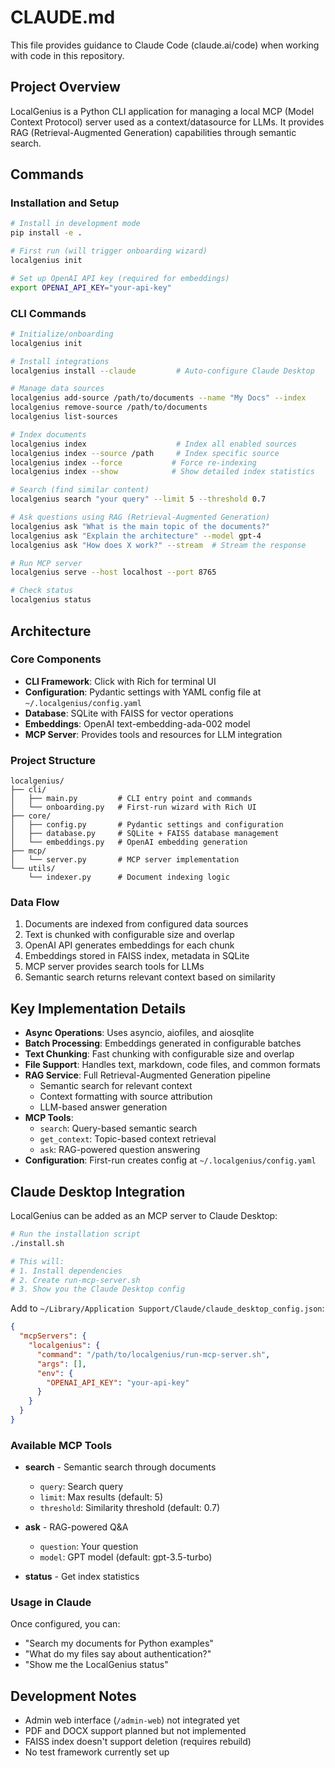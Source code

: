 # CLAUDE.md

This file provides guidance to Claude Code (claude.ai/code) when working with code in this repository.

## Project Overview

LocalGenius is a Python CLI application for managing a local MCP (Model Context Protocol) server used as a context/datasource for LLMs. It provides RAG (Retrieval-Augmented Generation) capabilities through semantic search.

## Commands

### Installation and Setup
```bash
# Install in development mode
pip install -e .

# First run (will trigger onboarding wizard)
localgenius init

# Set up OpenAI API key (required for embeddings)
export OPENAI_API_KEY="your-api-key"
```

### CLI Commands
```bash
# Initialize/onboarding
localgenius init

# Install integrations
localgenius install --claude         # Auto-configure Claude Desktop

# Manage data sources
localgenius add-source /path/to/documents --name "My Docs" --index
localgenius remove-source /path/to/documents
localgenius list-sources

# Index documents
localgenius index                    # Index all enabled sources
localgenius index --source /path     # Index specific source
localgenius index --force           # Force re-indexing
localgenius index --show            # Show detailed index statistics

# Search (find similar content)
localgenius search "your query" --limit 5 --threshold 0.7

# Ask questions using RAG (Retrieval-Augmented Generation)
localgenius ask "What is the main topic of the documents?"
localgenius ask "Explain the architecture" --model gpt-4
localgenius ask "How does X work?" --stream  # Stream the response

# Run MCP server
localgenius serve --host localhost --port 8765

# Check status
localgenius status
```

## Architecture

### Core Components
- **CLI Framework**: Click with Rich for terminal UI
- **Configuration**: Pydantic settings with YAML config file at `~/.localgenius/config.yaml`
- **Database**: SQLite with FAISS for vector operations
- **Embeddings**: OpenAI text-embedding-ada-002 model
- **MCP Server**: Provides tools and resources for LLM integration

### Project Structure
```
localgenius/
├── cli/
│   ├── main.py         # CLI entry point and commands
│   └── onboarding.py   # First-run wizard with Rich UI
├── core/
│   ├── config.py       # Pydantic settings and configuration
│   ├── database.py     # SQLite + FAISS database management
│   └── embeddings.py   # OpenAI embedding generation
├── mcp/
│   └── server.py       # MCP server implementation
└── utils/
    └── indexer.py      # Document indexing logic
```

### Data Flow
1. Documents are indexed from configured data sources
2. Text is chunked with configurable size and overlap
3. OpenAI API generates embeddings for each chunk
4. Embeddings stored in FAISS index, metadata in SQLite
5. MCP server provides search tools for LLMs
6. Semantic search returns relevant context based on similarity

## Key Implementation Details

- **Async Operations**: Uses asyncio, aiofiles, and aiosqlite
- **Batch Processing**: Embeddings generated in configurable batches
- **Text Chunking**: Fast chunking with configurable size and overlap
- **File Support**: Handles text, markdown, code files, and common formats
- **RAG Service**: Full Retrieval-Augmented Generation pipeline
  - Semantic search for relevant context
  - Context formatting with source attribution
  - LLM-based answer generation
- **MCP Tools**: 
  - `search`: Query-based semantic search
  - `get_context`: Topic-based context retrieval
  - `ask`: RAG-powered question answering
- **Configuration**: First-run creates config at `~/.localgenius/config.yaml`

## Claude Desktop Integration

LocalGenius can be added as an MCP server to Claude Desktop:

```bash
# Run the installation script
./install.sh

# This will:
# 1. Install dependencies
# 2. Create run-mcp-server.sh
# 3. Show you the Claude Desktop config
```

Add to `~/Library/Application Support/Claude/claude_desktop_config.json`:
```json
{
  "mcpServers": {
    "localgenius": {
      "command": "/path/to/localgenius/run-mcp-server.sh",
      "args": [],
      "env": {
        "OPENAI_API_KEY": "your-api-key"
      }
    }
  }
}
```

### Available MCP Tools

- **search** - Semantic search through documents
  - `query`: Search query
  - `limit`: Max results (default: 5)
  - `threshold`: Similarity threshold (default: 0.7)

- **ask** - RAG-powered Q&A
  - `question`: Your question
  - `model`: GPT model (default: gpt-3.5-turbo)

- **status** - Get index statistics

### Usage in Claude

Once configured, you can:
- "Search my documents for Python examples"
- "What do my files say about authentication?"
- "Show me the LocalGenius status"

## Development Notes

- Admin web interface (`/admin-web`) not integrated yet
- PDF and DOCX support planned but not implemented
- FAISS index doesn't support deletion (requires rebuild)
- No test framework currently set up